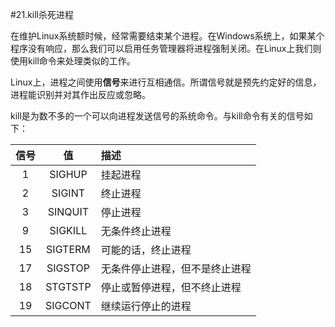 #21.kill杀死进程

在维护Linux系统额时候，经常需要结束某个进程。在Windows系统上，如果某个程序没有响应，那么我们可以启用任务管理器将进程强制关闭。在Linux上我们则使用kill命令来处理类似的工作。

Linux上，进程之间使用**信号**来进行互相通信。所谓信号就是预先约定好的信息，进程能识别并对其作出反应或忽略。

kill是为数不多的一个可以向进程发送信号的系统命令。与kill命令有关的信号如下：

信号        |值         |描述
:----------:|:---------:|:--------
1           |SIGHUP     |挂起进程
2           |SIGINT     |终止进程
3           |SINQUIT    |停止进程
9           |SIGKILL    |无条件终止进程    
15          |SIGTERM    |可能的话，终止进程
17          |SIGSTOP    |无条件停止进程，但不是终止进程
18          |STGTSTP    |停止或暂停进程，但不终止进程
19          |SIGCONT    |继续运行停止的进程
